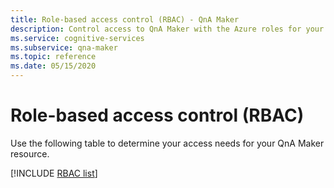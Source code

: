 ```yaml
---
title: Role-based access control (RBAC) - QnA Maker
description: Control access to QnA Maker with the Azure roles for your QnA Maker resource
ms.service: cognitive-services
ms.subservice: qna-maker
ms.topic: reference
ms.date: 05/15/2020
---
```


# Role-based access control (RBAC)

Use the following table to determine your access needs for your QnA Maker resource.

[!INCLUDE [RBAC list](./includes/role-based-access-control.md)]